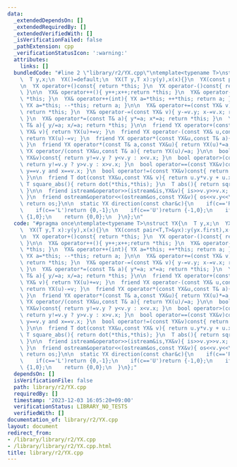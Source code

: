 ```yaml
---
data:
  _extendedDependsOn: []
  _extendedRequiredBy: []
  _extendedVerifiedWith: []
  _isVerificationFailed: false
  _pathExtension: cpp
  _verificationStatusIcon: ':warning:'
  attributes:
    links: []
  bundledCode: "#line 2 \"library/r2/YX.cpp\"\ntemplate<typename T>\nstruct YX{\n\
    \  T y,x;\n  YX()=default;\n  YX(T y,T x):y(y),x(x){}\n  YX(const pair<T,T>&yx):y(yx.first),x(yx.second){}\n\
    \n  YX operator+()const{ return *this; }\n  YX operator-()const{ return YX(-y,-x);\
    \ }\n\n  YX& operator++(){ y++;x++;return *this; }\n  YX& operator--(){ y--;x--;return\
    \ *this; }\n  YX& operator++(int){ YX a=*this; ++*this; return a; }\n  YX& operator--(int){\
    \ YX a=*this; --*this; return a; }\n\n  YX& operator+=(const YX& v){ y+=v.y; x+=v.x;\
    \ return *this; }\n  YX& operator-=(const YX& v){ y-=v.y; x-=v.x; return *this;\
    \ }\n  YX& operator*=(const T& a){ y*=a; x*=a; return *this; }\n  YX& operator/=(const\
    \ T& a){ y/=a; x/=a; return *this; }\n\n  friend YX operator+(const YX& u,const\
    \ YX& v){ return YX(u)+=v; }\n  friend YX operator-(const YX& u,const YX& v){\
    \ return YX(u)-=v; }\n  friend YX operator*(const YX&u,const T& a){ return YX(u)*=a;\
    \ }\n  friend YX operator*(const T& a,const YX&u){ return YX(u)*=a; }\n  friend\
    \ YX operator/(const YX&u,const T& a){ return YX(u)/=a; }\n\n  bool operator<(const\
    \ YX&v)const{ return y!=v.y ? y<v.y : x<v.x; }\n  bool operator>(const YX&v)const{\
    \ return y!=v.y ? y>v.y : x>v.x; }\n  bool operator==(const YX&v)const{ return\
    \ y==v.y and x==v.x; }\n  bool operator!=(const YX&v)const{ return !(*this==v);\
    \ }\n\n  friend T dot(const YX&u,const YX& v){ return u.y*v.y + u.x*v.x; }\n \
    \ T square_abs(){ return dot(*this,*this); }\n  T abs(){ return sqrt(square_abs());\
    \ }\n\n  friend istream&operator>>(istream&is,YX&v){ is>>v.y>>v.x; return is;\
    \ }\n  friend ostream&operator<<(ostream&os,const YX&v){ os<<v.y<<\" \"<<v.x;\
    \ return os;}\n\n  static YX direction(const char&c){\n    if(c=='R')return {0,1};\n\
    \    if(c=='L')return {0,-1};\n    if(c=='U')return {-1,0};\n    if(c=='D')return\
    \ {1,0};\n    return {0,0};\n  }\n};\n"
  code: "#pragma once\ntemplate<typename T>\nstruct YX{\n  T y,x;\n  YX()=default;\n\
    \  YX(T y,T x):y(y),x(x){}\n  YX(const pair<T,T>&yx):y(yx.first),x(yx.second){}\n\
    \n  YX operator+()const{ return *this; }\n  YX operator-()const{ return YX(-y,-x);\
    \ }\n\n  YX& operator++(){ y++;x++;return *this; }\n  YX& operator--(){ y--;x--;return\
    \ *this; }\n  YX& operator++(int){ YX a=*this; ++*this; return a; }\n  YX& operator--(int){\
    \ YX a=*this; --*this; return a; }\n\n  YX& operator+=(const YX& v){ y+=v.y; x+=v.x;\
    \ return *this; }\n  YX& operator-=(const YX& v){ y-=v.y; x-=v.x; return *this;\
    \ }\n  YX& operator*=(const T& a){ y*=a; x*=a; return *this; }\n  YX& operator/=(const\
    \ T& a){ y/=a; x/=a; return *this; }\n\n  friend YX operator+(const YX& u,const\
    \ YX& v){ return YX(u)+=v; }\n  friend YX operator-(const YX& u,const YX& v){\
    \ return YX(u)-=v; }\n  friend YX operator*(const YX&u,const T& a){ return YX(u)*=a;\
    \ }\n  friend YX operator*(const T& a,const YX&u){ return YX(u)*=a; }\n  friend\
    \ YX operator/(const YX&u,const T& a){ return YX(u)/=a; }\n\n  bool operator<(const\
    \ YX&v)const{ return y!=v.y ? y<v.y : x<v.x; }\n  bool operator>(const YX&v)const{\
    \ return y!=v.y ? y>v.y : x>v.x; }\n  bool operator==(const YX&v)const{ return\
    \ y==v.y and x==v.x; }\n  bool operator!=(const YX&v)const{ return !(*this==v);\
    \ }\n\n  friend T dot(const YX&u,const YX& v){ return u.y*v.y + u.x*v.x; }\n \
    \ T square_abs(){ return dot(*this,*this); }\n  T abs(){ return sqrt(square_abs());\
    \ }\n\n  friend istream&operator>>(istream&is,YX&v){ is>>v.y>>v.x; return is;\
    \ }\n  friend ostream&operator<<(ostream&os,const YX&v){ os<<v.y<<\" \"<<v.x;\
    \ return os;}\n\n  static YX direction(const char&c){\n    if(c=='R')return {0,1};\n\
    \    if(c=='L')return {0,-1};\n    if(c=='U')return {-1,0};\n    if(c=='D')return\
    \ {1,0};\n    return {0,0};\n  }\n};"
  dependsOn: []
  isVerificationFile: false
  path: library/r2/YX.cpp
  requiredBy: []
  timestamp: '2023-12-03 16:05:20+09:00'
  verificationStatus: LIBRARY_NO_TESTS
  verifiedWith: []
documentation_of: library/r2/YX.cpp
layout: document
redirect_from:
- /library/library/r2/YX.cpp
- /library/library/r2/YX.cpp.html
title: library/r2/YX.cpp
---
```

